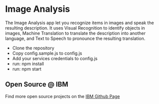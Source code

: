 # Image Analysis

  The Image Analysis app let you recognize items in images and speak the resulting description. It uses Visual Recognition to identify objects in images, Machine Translation to translate the description into another language, and Text to Speech to pronounce the resulting translation.

- Clone the repository
- Copy config.sample.js to config.js
- Add your services credentials to config.js
- run: npm install
- run: npm start

## Open Source @ IBM
  Find more open source projects on the [IBM Github Page](http://ibm.github.io/)

[tts]: http://www.ibm.com/watson/developercloud/text-to-speech.html
[vr]: http://www.ibm.com/watson/developercloud/visual-recognition.html
[cloud_foundry]: https://github.com/cloudfoundry/cli
[getting_started]: http://www.ibm.com/watson/developercloud/doc/getting_started/
[sign_up]: https://console.ng.bluemix.net/registration
